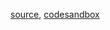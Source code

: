 [source](https://github.com/backenddevplus/react-stockcharts/blob/master/docs/lib/charts/MovingAverageCrossOverAlgorithm.js), [codesandbox](https://codesandbox.io/s/github/backenddevplus/react-stockcharts-examples2/tree/master/examples/MovingAverageCrossOverAlgorithm)
